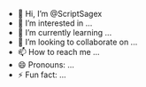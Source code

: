 - 👋 Hi, I’m @ScriptSagex
- 👀 I’m interested in ...
- 🌱 I’m currently learning ...
- 💞️ I’m looking to collaborate on ...
- 📫 How to reach me ...
- 😄 Pronouns: ...
- ⚡ Fun fact: ...

<!---
ScriptSagex/ScriptSagex is a ✨ special ✨ repository because its `README.md` (this file) appears on your GitHub profile.
You can click the Preview link to take a look at your changes.
--->
